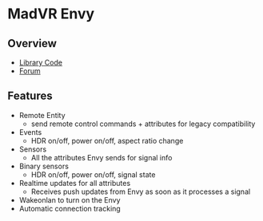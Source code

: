 # MadVR Envy


## Overview
* [Library Code](https://github.com/iloveicedgreentea/py-madvr)
* [Forum](https://www.avsforum.com/threads/madvr-envy-home-assistant-automation-official-thread.3265087/?post_id=62261747#post-62261747)


## Features

* Remote Entity
    * send remote control commands + attributes for legacy compatibility
* Events
    * HDR on/off, power on/off, aspect ratio change
* Sensors
    * All the attributes Envy sends for signal info
* Binary sensors
    * HDR on/off, power on/off, signal state
* Realtime updates for all attributes
    * Receives push updates from Envy as soon as it processes a signal
* Wakeonlan to turn on the Envy
* Automatic connection tracking